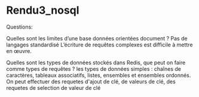 # Rendu3_nosql

Questions: 

Quelles sont les limites d’une base données orientées document ?
Pas de langages standardisé
L’écriture de requêtes complexes est difficile à mettre en œuvre.

Quelles sont les types de données stockés dans Redis, que peut on faire comme types de requêtes ?
les types de données simples : chaînes de caractères, tableaux associatifs, listes, ensembles et ensembles ordonnés.
On peut effectuer des requetes d'ajout de clé, de valeurs de clé, des requetes de selection de valeur de clé
